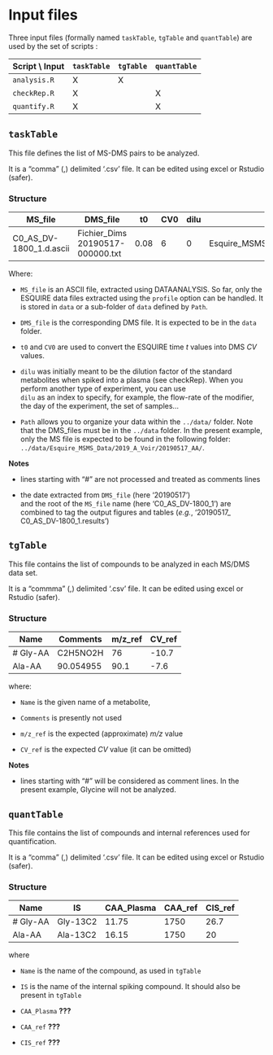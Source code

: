 # Input files

Three input files (formally named `taskTable`, `tgTable` and
`quantTable`) are used by the set of scripts :

| Script \\ Input | `taskTable` | `tgTable` | `quantTable` |
|-----------------|-------------|-----------|--------------|
| `analysis.R`    | X           | X         |              |
| `checkRep.R`    | X           |           | X            |
| `quantify.R`    | X           |           | X            |

## `taskTable`

This file defines the list of MS-DMS pairs to be analyzed.

It is a “comma” (,) delimited ‘.csv’ file. It can be edited using excel
or Rstudio (safer).

### Structure

| MS\_file                   | DMS\_file                         | t0   | CV0 | dilu | Path                                            |
|----------------------------|-----------------------------------|------|-----|------|-------------------------------------------------|
| C0\_AS\_DV-1800\_1.d.ascii | Fichier\_Dims 20190517-000000.txt | 0.08 | 6   | 0    | Esquire\_MSMS\_Data/2019\_A\_Voir/20190517\_AA/ |

Where:

-   `MS_file` is an ASCII file, extracted using DATAANALYSIS. So far,
    only the ESQUIRE data files extracted using the `profile` option can
    be handled. It is stored in `data` or a sub-folder of `data` defined
    by `Path`.

-   `DMS_file` is the corresponding DMS file. It is expected to be in
    the `data` folder.

-   `t0` and `CV0` are used to convert the ESQUIRE time *t* values into
    DMS *CV* values.

-   `dilu` was initially meant to be the dilution factor of the standard
    metabolites when spiked into a plasma (see checkRep). When you
    perform another type of experiment, you can use  
    `dilu` as an index to specify, for example, the flow-rate of the
    modifier, the day of the experiment, the set of samples…

-   `Path` allows you to organize your data within the `../data/`
    folder. Note that the DMS\_files must be in the `../data` folder. In
    the present example, only the MS file is expected to be found in the
    following folder:
    `../data/Esquire_MSMS_Data/2019_A_Voir/20190517_AA/`.

**Notes**

-   lines starting with “\#” are not processed and treated as comments
    lines

-   the date extracted from `DMS_file` (here ‘20190517’)  
    and the root of the `MS_file` name (here ‘C0\_AS\_DV-1800\_1’) are
    combined to tag the output figures and tables (*e.g.*, ‘20190517\_
    C0\_AS\_DV-1800\_1.results’)

## `tgTable`

This file contains the list of compounds to be analyzed in each MS/DMS
data set.

It is a “commma” (,) delimited ‘.csv’ file. It can be edited using excel
or Rstudio (safer).

### Structure

| Name      | Comments  | m/z\_ref | CV\_ref |
|-----------|-----------|----------|---------|
| \# Gly-AA | C2H5NO2H  | 76       | -10.7   |
| Ala-AA    | 90.054955 | 90.1     | -7.6    |

where:

-   `Name` is the given name of a metabolite,

-   `Comments` is presently not used

-   `m/z_ref` is the expected (approximate) *m/z* value

-   `CV_ref` is the expected *CV* value (it can be omitted)

**Notes**

-   lines starting with “\#” will be considered as comment lines. In the
    present example, Glycine will not be analyzed.

## `quantTable`

This file contains the list of compounds and internal references used
for quantification.

It is a “comma” (,) delimited ‘.csv’ file. It can be edited using excel
or Rstudio (safer).

### Structure

| Name      | IS       | CAA\_Plasma | CAA\_ref | CIS\_ref |
|-----------|----------|-------------|----------|----------|
| \# Gly-AA | Gly-13C2 | 11.75       | 1750     | 26.7     |
| Ala-AA    | Ala-13C2 | 16.15       | 1750     | 20       |

where

-   `Name` is the name of the compound, as used in `tgTable`

-   `IS` is the name of the internal spiking compound. It should also be
    present in `tgTable`

-   `CAA_Plasma` **???**

-   `CAA_ref` **???**

-   `CIS_ref` **???**

